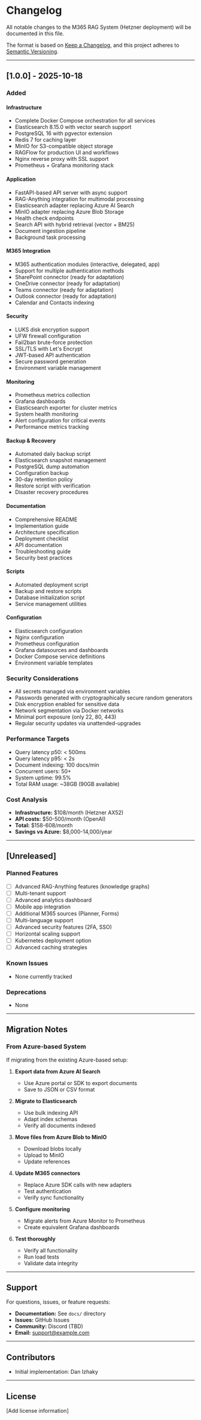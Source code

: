 # Changelog

All notable changes to the M365 RAG System (Hetzner deployment) will be documented in this file.

The format is based on [Keep a Changelog](https://keepachangelog.com/en/1.0.0/),
and this project adheres to [Semantic Versioning](https://semver.org/spec/v2.0.0.html).

---

## [1.0.0] - 2025-10-18

### Added

#### Infrastructure
- Complete Docker Compose orchestration for all services
- Elasticsearch 8.15.0 with vector search support
- PostgreSQL 16 with pgvector extension
- Redis 7 for caching layer
- MinIO for S3-compatible object storage
- RAGFlow for production UI and workflows
- Nginx reverse proxy with SSL support
- Prometheus + Grafana monitoring stack

#### Application
- FastAPI-based API server with async support
- RAG-Anything integration for multimodal processing
- Elasticsearch adapter replacing Azure AI Search
- MinIO adapter replacing Azure Blob Storage
- Health check endpoints
- Search API with hybrid retrieval (vector + BM25)
- Document ingestion pipeline
- Background task processing

#### M365 Integration
- M365 authentication modules (interactive, delegated, app)
- Support for multiple authentication methods
- SharePoint connector (ready for adaptation)
- OneDrive connector (ready for adaptation)
- Teams connector (ready for adaptation)
- Outlook connector (ready for adaptation)
- Calendar and Contacts indexing

#### Security
- LUKS disk encryption support
- UFW firewall configuration
- Fail2ban brute-force protection
- SSL/TLS with Let's Encrypt
- JWT-based API authentication
- Secure password generation
- Environment variable management

#### Monitoring
- Prometheus metrics collection
- Grafana dashboards
- Elasticsearch exporter for cluster metrics
- System health monitoring
- Alert configuration for critical events
- Performance metrics tracking

#### Backup & Recovery
- Automated daily backup script
- Elasticsearch snapshot management
- PostgreSQL dump automation
- Configuration backup
- 30-day retention policy
- Restore script with verification
- Disaster recovery procedures

#### Documentation
- Comprehensive README
- Implementation guide
- Architecture specification
- Deployment checklist
- API documentation
- Troubleshooting guide
- Security best practices

#### Scripts
- Automated deployment script
- Backup and restore scripts
- Database initialization script
- Service management utilities

#### Configuration
- Elasticsearch configuration
- Nginx configuration
- Prometheus configuration
- Grafana datasources and dashboards
- Docker Compose service definitions
- Environment variable templates

### Security Considerations

- All secrets managed via environment variables
- Passwords generated with cryptographically secure random generators
- Disk encryption enabled for sensitive data
- Network segmentation via Docker networks
- Minimal port exposure (only 22, 80, 443)
- Regular security updates via unattended-upgrades

### Performance Targets

- Query latency p50: < 500ms
- Query latency p95: < 2s
- Document indexing: 100 docs/min
- Concurrent users: 50+
- System uptime: 99.5%
- Total RAM usage: ~38GB (90GB available)

### Cost Analysis

- **Infrastructure:** $108/month (Hetzner AX52)
- **API costs:** $50-500/month (OpenAI)
- **Total:** $158-608/month
- **Savings vs Azure:** $8,000-14,000/year

---

## [Unreleased]

### Planned Features

- [ ] Advanced RAG-Anything features (knowledge graphs)
- [ ] Multi-tenant support
- [ ] Advanced analytics dashboard
- [ ] Mobile app integration
- [ ] Additional M365 sources (Planner, Forms)
- [ ] Multi-language support
- [ ] Advanced security features (2FA, SSO)
- [ ] Horizontal scaling support
- [ ] Kubernetes deployment option
- [ ] Advanced caching strategies

### Known Issues

- None currently tracked

### Deprecations

- None

---

## Migration Notes

### From Azure-based System

If migrating from the existing Azure-based setup:

1. **Export data from Azure AI Search**
   - Use Azure portal or SDK to export documents
   - Save to JSON or CSV format

2. **Migrate to Elasticsearch**
   - Use bulk indexing API
   - Adapt index schemas
   - Verify all documents indexed

3. **Move files from Azure Blob to MinIO**
   - Download blobs locally
   - Upload to MinIO
   - Update references

4. **Update M365 connectors**
   - Replace Azure SDK calls with new adapters
   - Test authentication
   - Verify sync functionality

5. **Configure monitoring**
   - Migrate alerts from Azure Monitor to Prometheus
   - Create equivalent Grafana dashboards

6. **Test thoroughly**
   - Verify all functionality
   - Run load tests
   - Validate data integrity

---

## Support

For questions, issues, or feature requests:

- **Documentation:** See `docs/` directory
- **Issues:** GitHub Issues
- **Community:** Discord (TBD)
- **Email:** support@example.com

---

## Contributors

- Initial implementation: Dan Izhaky

---

## License

[Add license information]


